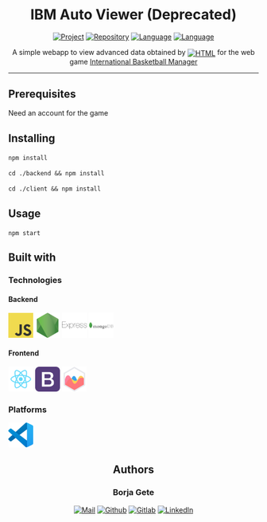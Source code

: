 <div align="center">

# IBM Auto Viewer (Deprecated)

[![Project](https://img.shields.io/badge/Project-Personal-blue.svg)][repo-link]
[![Repository](https://img.shields.io/badge/github-black?logo=github)][repo-link]
[![Language](https://img.shields.io/badge/React-61DBFB?logo=react&logoColor=000000)][react-link]
[![Language](https://img.shields.io/badge/NodeJS-3C873A?logo=Node.js&logoColor=ffffff)][node-link]


A simple webapp to view advanced data obtained by [<img align="center" alt="HTML" src="https://img.shields.io/badge/ibm_auto_manager-black?logo=github"/>][manager-link] for the web game [International Basketball Manager](http://es.ibasketmanager.com)

</div>
<hr />

## Prerequisites

Need an account for the game

## Installing
` npm install `

` cd ./backend && npm install `

` cd ./client && npm install `

## Usage
` npm start `

## Built with

### Technologies

#### Backend

[<img src="https://raw.githubusercontent.com/github/explore/80688e429a7d4ef2fca1e82350fe8e3517d3494d/topics/javascript/javascript.png" width=50 alt="javascript">][javascript-link]
[<img src="https://raw.githubusercontent.com/github/explore/80688e429a7d4ef2fca1e82350fe8e3517d3494d/topics/nodejs/nodejs.png" width=50 alt="nodejs">][node-link]
[<img src="https://raw.githubusercontent.com/github/explore/80688e429a7d4ef2fca1e82350fe8e3517d3494d/topics/express/express.png" width=50 alt="express">][express-link]
[<img src="https://raw.githubusercontent.com/github/explore/80688e429a7d4ef2fca1e82350fe8e3517d3494d/topics/mongodb/mongodb.png" width=50 alt="mongodb">][mongodb-link]

#### Frontend

[<img src="https://raw.githubusercontent.com/github/explore/80688e429a7d4ef2fca1e82350fe8e3517d3494d/topics/react/react.png" width=50 alt="react">][react-link]
[<img src="https://raw.githubusercontent.com/github/explore/80688e429a7d4ef2fca1e82350fe8e3517d3494d/topics/bootstrap/bootstrap.png" width=50 alt="bootstrap">][bootstrap-link]
[<img src="https://raw.githubusercontent.com/BorjaG90/media/master/img/logos/chartjs.png" width=50 alt="chartjs">][chartjs-link]

### Platforms

[<img src="https://raw.githubusercontent.com/github/explore/bbd48b997e8d0bef63f676eca4da5e1f76487b56/topics/visual-studio-code/visual-studio-code.png" width=50 alt="VSCode">][vscode-link]

<div align="center">

## Authors

### **Borja Gete**

[![Mail](https://img.shields.io/badge/borjag90dev@gmail.com-DDDDDD?style=for-the-badge&logo=gmail)][borjag90dev-gmail]
[![Github](https://img.shields.io/badge/BorjaG90-000000.svg?&style=for-the-badge&logo=github&logoColor=white)][borjag90dev-github]
[![Gitlab](https://img.shields.io/badge/BorjaG90-purple.svg?&style=for-the-badge&logo=gitlab)][borjag90dev-gitlab]
[![LinkedIn](https://img.shields.io/badge/borjag90-0077B5.svg?&style=for-the-badge&logo=linkedin&logoColor=white)][borjag90dev-linkedin]

</div>

[borjag90dev-gmail]: mailto:borjag90dev@gmail.com
[borjag90dev-github]: https://github.com/BorjaG90
[borjag90dev-gitlab]: https://gitlab.com/BorjaG90
[borjag90dev-linkedin]: https://www.linkedin.com/in/borjag90/
[repo-link]: https://github.com/BorjaG90/ibm-auto-viewer
[manager-link]: https://github.com/BorjaG90/ibm-auto-manager
[vscode-link]: https://code.visualstudio.com/
[javascript-link]: https://www.javascript.com/
[react-link]: https://es.reactjs.org/
[node-link]: https://nodejs.org/es/
[express-link]: https://expressjs.com/es/
[mongodb-link]: https://www.mongodb.com/
[chartjs-link]: https://www.chartjs.org/
[bootstrap-link]: https://getbootstrap.com/
